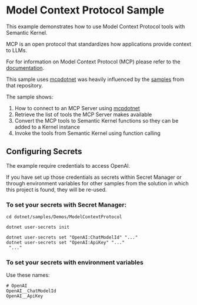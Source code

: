 # Model Context Protocol Sample

This example demonstrates how to use Model Context Protocol tools with Semantic Kernel.

MCP is an open protocol that standardizes how applications provide context to LLMs.

For for information on Model Context Protocol (MCP) please refer to the [documentation](https://modelcontextprotocol.io/introduction).

This sample uses [mcpdotnet](https://www.nuget.org/packages/mcpdotnet) was heavily influenced by the [samples](https://github.com/PederHP/mcpdotnet/tree/main/samples) from that repository.

The sample shows:

1. How to connect to an MCP Server using [mcpdotnet](https://www.nuget.org/packages/mcpdotnet)
2. Retrieve the list of tools the MCP Server makes available
3. Convert the MCP tools to Semantic Kernel functions so they can be added to a Kernel instance
4. Invoke the tools from Semantic Kernel using function calling

## Configuring Secrets

The example require credentials to access OpenAI.

If you have set up those credentials as secrets within Secret Manager or through environment variables for other samples from the solution in which this project is found, they will be re-used.

### To set your secrets with Secret Manager:

```text
cd dotnet/samples/Demos/ModelContextProtocol

dotnet user-secrets init

dotnet user-secrets set "OpenAI:ChatModelId" "..."
dotnet user-secrets set "OpenAI:ApiKey" "..."
 "..."
```

### To set your secrets with environment variables

Use these names:

```text
# OpenAI
OpenAI__ChatModelId
OpenAI__ApiKey
```
